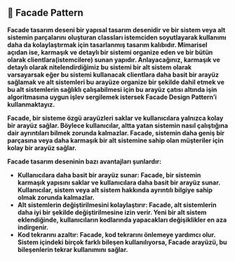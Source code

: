 ## :diamond_shape_with_a_dot_inside: Facade Pattern


**Facade tasarım deseni bir yapısal tasarım desenidir ve bir sistem veya alt sistemin parçalarını oluşturan classları istemciden soyutlayarak kullanımı daha da kolaylaştırmak için tasarlanmış tasarım kalıbıdır. Mimarisel açıdan ise, karmaşık ve detaylı bir sistemi organize eden ve bir bütün olarak clientlara(istemcilere) sunan yapıdır. Anlayacağınız, karmaşık ve detaylı olarak nitelendirdiğimiz bu sistemi bir alt sistem olarak varsayarsak eğer bu sistemi kullanacak clientlara daha basit bir arayüz sağlamak ve alt sistemleri bu arayüze organize bir şekilde dahil etmek ve bu alt sistemlerin sağlıklı çalışabilmesi için bu arayüz çatısı altında işin algoritmasına uygun işlev sergilemek istersek Facade Design Pattern’i kullanmaktayız.**

**Facade, bir sisteme özgü arayüzleri saklar ve kullanıcılara yalnızca kolay bir arayüz sağlar. Böylece kullanıcılar, altta yatan sistemin nasıl çalıştığına dair ayrıntıları bilmek zorunda kalmazlar. Facade, sistemin daha geniş bir parçasına veya daha karmaşık bir alt sistemine sahip olan müşteriler için kolay bir arayüz sağlar.**

**Facade tasarım deseninin bazı avantajları şunlardır:**

- **Kullanıcılara daha basit bir arayüz sunar: Facade, bir sistemin karmaşık yapısını saklar ve kullanıcılara daha basit bir arayüz sunar. Kullanıcılar, sistem veya alt sistem hakkında ayrıntılı bilgiye sahip olmak zorunda kalmazlar.**
- **Alt sistemlerin değiştirilmesini kolaylaştırır: Facade, alt sistemlerin daha iyi bir şekilde değiştirilmesine izin verir. Yeni bir alt sistem eklendiğinde, kullanıcıların kodlarında yapacakları değişiklikler en aza indirgenir.**
- **Kod tekrarını azaltır: Facade, kod tekrarını önlemeye yardımcı olur. Sistem içindeki birçok farklı bileşen kullanılıyorsa, Facade arayüzü, bu bileşenlerin tekrar kullanımını sağlar.**